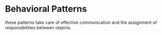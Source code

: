 # Behavioral Patterns

these patterns take care of effective communication and the assignment of responsibilities between objects.